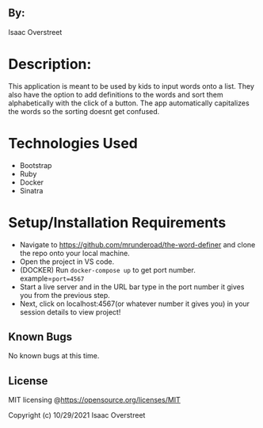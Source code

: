 ## By:
Isaac Overstreet

# Description:
 
This application is meant to be used by kids to input words onto a list. They also have the option to add definitions to the words and sort them alphabetically with the click of a button. The app automatically capitalizes the words so the sorting doesnt get confused.

# Technologies Used

* Bootstrap
* Ruby
* Docker
* Sinatra

# Setup/Installation Requirements

* Navigate to https://github.com/mrunderoad/the-word-definer and clone the repo onto your local machine.
* Open the project in VS code.
* (DOCKER) Run `docker-compose up` to get port number. example=`port=4567`
* Start a live server and in the URL bar type in the port number it gives you from the previous step.
* Next, click on localhost:4567(or whatever number it gives you) in your session details to view project!



## Known Bugs
No known bugs at this time.

## License
MIT licensing @https://opensource.org/licenses/MIT

Copyright (c) 10/29/2021 Isaac Overstreet